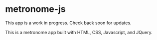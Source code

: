 # metronome-js

This app is a work in progress. Check back soon for updates.

This is a metronome app built with HTML, CSS, Javascript, and JQuery.
